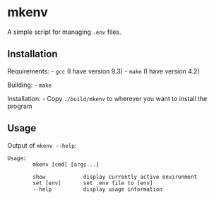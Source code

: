 # mkenv

A simple script for managing `.env` files.


## Installation

Requirements:
	- `gcc` (I have version 9.3)
	- `make` (I have version 4.2)

Building:
	- `make`

Installation:
	- Copy `./build/mkenv` to wherever you want to install the program


## Usage

Output of `mkenv --help`:

```
Usage:
        mkenv [cmd] [args...]

        show            display currently active environment
        set [env]       set .env file to [env]
        --help          display usage information
```
